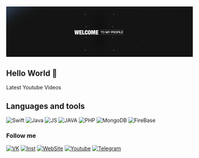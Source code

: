 [![Header](https://github.com/IosTanirbergen/iostanirbergen/blob/master/assets/welcome.gif)](http://project2863414.tilda.ws)

##  Hello World 👋


Latest Youtube Videos







## Languages and tools  
![Swift](https://img.shields.io/badge/-Swift-fd7835?style=for-the-badge&logo=Swift&logoColor=white)
![Java](https://img.shields.io/badge/-C++-Green?style=for-the-badge&logo=C++&logoColor=white)
![JS](https://img.shields.io/badge/-JavaScript-Gray?style=for-the-badge&logo=JavaScript&logoColor=white)
![JAVA](https://img.shields.io/badge/-JAVA-Red?style=for-the-badge&logo=JAva&logoColor=white)
![PHP](https://img.shields.io/badge/-PHP-yellow?style=for-the-badge&logo=PHP&logoColor=white)
![MongoDB](https://img.shields.io/badge/-MongoDB-Green?style=for-the-badge&logo=MongoDb&logoColor=white)
![FireBase](https://img.shields.io/badge/-FireBase-Perple?style=for-the-badge&logo=FireBase&logoColor=white)


### Follow me

[![VK](https://img.shields.io/badge/-VK-black?style=for-the-badge&logo=VK)](https://vk.com/id546783102)
[![Inst](https://img.shields.io/badge/-Instagram-black?style=for-the-badge&logo=instagram)](https://www.instagram.com/iamtanir/)
[![WebSite](https://img.shields.io/badge/-Website-black?style=for-the-badge&logo=Web)](http://project2863414.tilda.ws/)
[![Youtube](https://img.shields.io/badge/-Youtube-black?style=for-the-badge&logo=Youtube)](https://www.youtube.com/channel/UCe0rqy-QR0saJFIpWkmaUSg?view_as=subscriber)
[![Telegram](https://img.shields.io/badge/-Telegram-black?style=for-the-badge&logo=telegram)](@DeveloperTanirbergen)